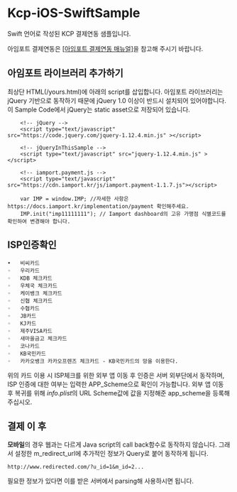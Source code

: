 # Kcp-iOS-SwiftSample

Swift 언어로 작성된 KCP 결제연동 샘플입니다.

아임포트 결제연동은 [[아임포트 결제연동 매뉴얼]](https://docs.iamport.kr/)을 참고해 주시기 바랍니다.

## 아임포트 라이브러리 추가하기 
최상단 HTML(/yours.html)에 아래의 script를 삽입합니다. 아임포트 라이브러리는 jQuery 기반으로 동작하기 때문에 jQuery 1.0 이상이 반드시 설치되어 있어야합니다. 이 Sample Code에서 jQuery는 static asset으로 저장되어 있습니다.

~~~
    <!-- jQuery -->
    <script type="text/javascript" src="https://code.jquery.com/jquery-1.12.4.min.js" ></script>

    <!-- jQueryInThisSample -->
    <script type="text/javascript" src="jquery-1.12.4.min.js" ></script>

    <!-- iamport.payment.js -->
    <script type="text/javascript" src="https://cdn.iamport.kr/js/iamport.payment-1.1.7.js"></script>
~~~
~~~
    var IMP = window.IMP; //자세한 사항은 https://docs.iamport.kr/implementation/payment 확인해주세요.
    IMP.init("imp11111111"); // Iamport dashboard의 고유 가맹점 식별코드를 확인하여 변경해야 합니다.
~~~
## ISP인증확인

    •	비씨카드
	◦	우리카드 
	◦	KDB 체크카드 
	◦	우체국 체크카드 
	◦	케이뱅크 체크카드 
	◦	신협 체크카드 
	◦	수협카드 
	◦	JB카드 
	◦	KJ카드 
	◦	제주VISA카드 
	◦	새마을금고 체크카드 
	◦	코나카드 
	◦	KB국민카드
	◦	카카오뱅크 카카오프렌즈 체크카드 - KB국민카드의 망을 이용한다.

위의 카드 이용 시 ISP체크를 위한 외부 앱 이동 후 인증은 서버 외부단에서 동작하며,
ISP 인증에 대한 여부는 입력한 APP_Scheme으로 확인이 가능합니다. 외부 앱 이동 후 복귀를 위해 *info.plist*의 URL Scheme값에 값을 지정해준 app_scheme을 등록해주십시오.

## 결제 이 후
**모바일**의 경우 웹과는 다르게 Java script의 call back함수로 동작하지 않습니다. 그래서 설정한 m_redirect_url에 추가적인 정보가 Query로 붙어 동작하게 됩니다.

    http://www.redirected.com/?u_id=1&m_id=2...
필요한 정보가 있다면 이를 받은 서버에서 parsing해 사용하시면 됩니다.